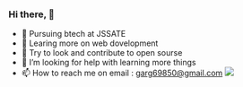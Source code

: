 ### Hi there,  👋

- 🔭 Pursuing btech at JSSATE
- 🌱 Learing more on web dovelopment
- 👯 Try to look and contribute to open sourse
- 🤔 I’m looking for help with learning more things
- 📫 How to reach me on email : garg69850@gmail.com
![](https://miro.medium.com/max/3960/0*HICLyAdNSIyT0ODU.jpg)
